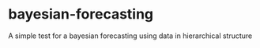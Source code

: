# bayesian-forecasting
A simple test for a bayesian forecasting using data in hierarchical structure
